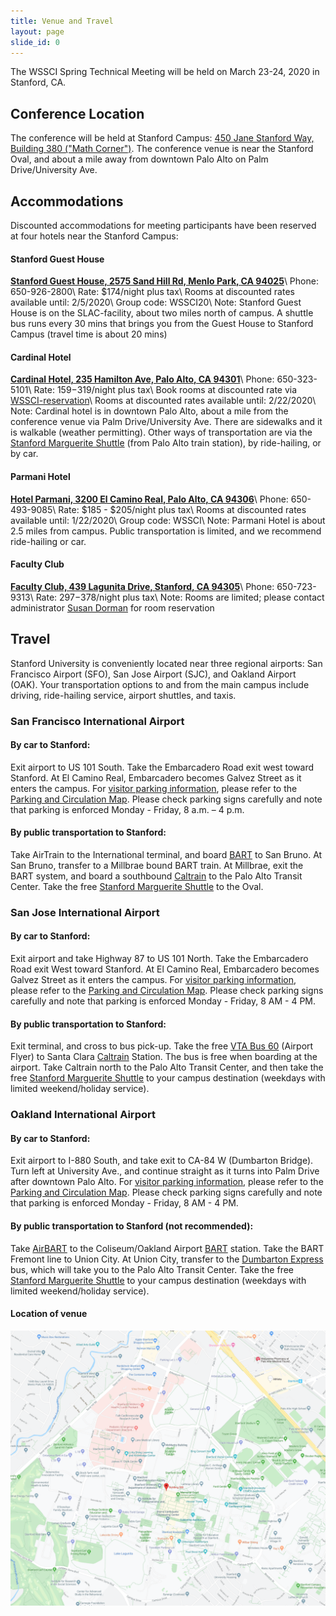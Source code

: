 ```yaml
---
title: Venue and Travel
layout: page
slide_id: 0
---
```


<p class="lead">
The WSSCI Spring Technical Meeting will be held on March 23-24, 2020 in Stanford, CA.
</p>

## Conference Location

The conference will be held at Stanford Campus:
[450 Jane Stanford Way, Building 380 ("Math Corner")<i class="fa fa-external-link fa-fw" aria-hidden="true"></i>](https://www.google.com/maps/place/Building+380/@37.4287657,-122.1713269,15z/data=!4m5!3m4!1s0x0:0xa26502e9f757c00f!8m2!3d37.4287657!4d-122.1713269). The conference venue is near the Stanford Oval, and about a mile away from downtown Palo Alto on Palm Drive/University Ave.


## Accommodations

Discounted accommodations for meeting participants have been reserved at four hotels near the Stanford Campus:

#### Stanford Guest House
[<i class="fa fa-external-link fa-fw" aria-hidden="true"></i>**Stanford Guest House, 2575 Sand Hill Rd, Menlo Park, CA 94025**](https://rde.stanford.edu/hospitality/stanford-guest-house)\\
Phone: 650-926-2800\\
Rate: $174/night plus tax\\
Rooms at discounted rates available until: 2/5/2020\\
Group code: WSSCI20\\
Note: Stanford Guest House is on the SLAC-facility, about two miles north of campus. A shuttle bus runs every 30 mins that brings you from the Guest House to Stanford Campus (travel time is about 20 mins)

#### Cardinal Hotel
[<i class="fa fa-external-link fa-fw" aria-hidden="true"></i>**Cardinal Hotel, 235 Hamilton Ave, Palo Alto, CA 94301**](https://cardinalhotel.com)\\
Phone: 650-323-5101\\
Rate: $159-$319/night plus tax\\
Book rooms at discounted rate via [WSSCI-reservation<i class="fa fa-external-link fa-fw" aria-hidden="true"></i>](https://res.windsurfercrs.com/ibe/details.aspx?propertyid=14212&nights=2&checkin=03/22/2020&group=Wssci2020)\\
Rooms at discounted rates available until: 2/22/2020\\
Note: Cardinal hotel is in downtown Palo Alto, about a mile from the conference venue via Palm Drive/University Ave. There are sidewalks and it is walkable (weather permitting). Other ways of transportation are via the
<a href="https://transportation.stanford.edu/marguerite">Stanford Marguerite Shuttle</a> (from Palo Alto train station), by ride-hailing, or by car.

#### Parmani Hotel
[<i class="fa fa-external-link fa-fw" aria-hidden="true"></i>**Hotel Parmani, 3200 El Camino Real, Palo Alto, CA 94306**](http://hotelparmani.com)\\
Phone: 650-493-9085\\
Rate: $185 - $205/night plus tax\\
Rooms at discounted rates available until: 1/22/2020\\
Group code: WSSCI\\
Note: Parmani Hotel is about 2.5 miles from campus. Public transportation is limited, and we recommend ride-hailing or car.

#### Faculty Club
[<i class="fa fa-external-link fa-fw" aria-hidden="true"></i>**Faculty Club, 439 Lagunita Drive, Stanford, CA 94305**](https://facultyclub.stanford.edu)\\
Phone: 650-723-9313\\
Rate: $297-$378/night plus tax\\
Note: Rooms are limited; please contact administrator <a href="mailto:susand2@stanford.edu?subject=WSSCI-meeting: Room Reservation at Faculty Club">Susan Dorman</a> for room reservation

## Travel

Stanford University is conveniently located near three regional airports: San Francisco Airport (SFO), San Jose Airport (SJC), and Oakland Airport (OAK).
Your transportation options to and from the main campus include driving, ride-hailing service, airport shuttles, and taxis.

### San Francisco International Airport

#### By car to Stanford:
<p>Exit airport to US 101 South. Take the Embarcadero Road exit west toward Stanford. At El Camino Real, Embarcadero becomes Galvez Street as it enters the campus. For <a href="https://transportation.stanford.edu/parking/purchase-a-parking-permit/visitors">visitor parking information</a>, please refer to the <a href="https://stanford.box.com/v/Parking-and-Circulation-Map">Parking and Circulation Map</a>. Please check parking signs carefully and note that parking is enforced Monday - Friday, 8 a.m. – 4 p.m.</p>

#### By public transportation to Stanford:
Take AirTrain to the International terminal, and board <a href="http://www.bart.gov/">BART</a> to San Bruno. At San Bruno, transfer to a Millbrae bound BART train. At Millbrae, exit the BART system, and board a southbound <a href="http://www.caltrain.com/timetable.html">Caltrain</a> to the Palo Alto Transit Center. Take the free <a href="https://transportation.stanford.edu/marguerite">Stanford Marguerite Shuttle</a> to the Oval.

### San Jose International Airport

#### By car to Stanford:
Exit airport and take Highway 87 to US 101 North. Take the Embarcadero Road exit West toward Stanford. At El Camino Real, Embarcadero becomes Galvez Street as it enters the campus. For <a href="https://transportation.stanford.edu/parking/purchase-a-parking-permit/visitors">visitor parking information</a>, please refer to the <a href="https://stanford.box.com/v/Parking-and-Circulation-Map">Parking and Circulation Map</a>. Please check parking signs carefully and note that parking is enforced Monday - Friday, 8 AM - 4 PM.

#### By public transportation to Stanford:
Exit terminal, and cross to bus pick-up. Take the free <a href="https://www.vta.org/go/routes/60?version=upcoming">VTA Bus 60</a> (Airport Flyer) to Santa Clara <a href="http://www.caltrain.com/timetable.html">Caltrain</a> Station. <span>The bus is free when boarding at the airport. </span> Take Caltrain north to the Palo Alto Transit Center, and then take the free <a href="https://transportation.stanford.edu/marguerite">Stanford Marguerite Shuttle</a> to your campus destination (weekdays with limited weekend/holiday service).

### Oakland International Airport

#### By car to Stanford:
Exit airport to I-880 South, and take exit to CA-84 W (Dumbarton Bridge). Turn left at University Ave., and continue straight as it turns into Palm Drive after downtown Palo Alto. For <a href="https://transportation.stanford.edu/parking/purchase-a-parking-permit/visitors">visitor parking information</a>, please refer to the <a href="https://stanford.box.com/v/Parking-and-Circulation-Map">Parking and Circulation Map</a>. Please check parking signs carefully and note that parking is enforced Monday - Friday, 8 AM - 4 PM.

#### By public transportation to Stanford (not recommended):
Take <a href="http://www.bart.gov/guide/airport/outbound_oak.aspx">AirBART</a> to the Coliseum/Oakland Airport <a href="http://www.bart.gov/">BART</a> station. Take the BART Fremont line to Union City. At Union City, transfer to the <a href="https://dumbartonexpress.com/line-db-schedule/">Dumbarton Express</a> bus, which will take you to the Palo Alto Transit Center. Take the free <a href="https://transportation.stanford.edu/marguerite">Stanford Marguerite Shuttle</a> to your campus destination (weekdays with limited weekend/holiday service).

#### Location of venue

[<img class="img-fluid" src="./assets/images/meetingLocation.png" alt="direction">](https://www.google.com/maps/place/Building+380/@37.4287657,-122.1713269,15z/data=!4m5!3m4!1s0x0:0xa26502e9f757c00f!8m2!3d37.4287657!4d-122.1713269)
